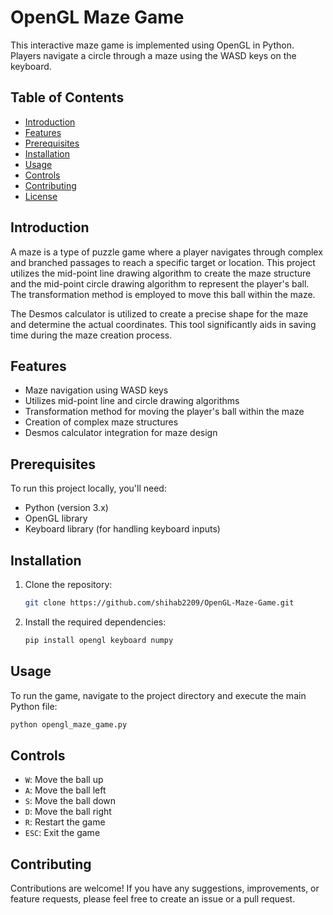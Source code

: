 # OpenGL Maze Game

This interactive maze game is implemented using OpenGL in Python. Players navigate a circle through a maze using the WASD keys on the keyboard.

## Table of Contents

- [Introduction](#introduction)
- [Features](#features)
- [Prerequisites](#prerequisites)
- [Installation](#installation)
- [Usage](#usage)
- [Controls](#controls)
- [Contributing](#contributing)
- [License](#license)

## Introduction

A maze is a type of puzzle game where a player navigates through complex and branched passages to reach a specific target or location. This project utilizes the mid-point line drawing algorithm to create the maze structure and the mid-point circle drawing algorithm to represent the player's ball. The transformation method is employed to move this ball within the maze.

The Desmos calculator is utilized to create a precise shape for the maze and determine the actual coordinates. This tool significantly aids in saving time during the maze creation process.

## Features

- Maze navigation using WASD keys
- Utilizes mid-point line and circle drawing algorithms
- Transformation method for moving the player's ball within the maze
- Creation of complex maze structures
- Desmos calculator integration for maze design

## Prerequisites

To run this project locally, you'll need:

- Python (version 3.x)
- OpenGL library
- Keyboard library (for handling keyboard inputs)

## Installation

1. Clone the repository:

    ```bash
    git clone https://github.com/shihab2209/OpenGL-Maze-Game.git
    ```

2. Install the required dependencies:

    ```bash
    pip install opengl keyboard numpy
    ```

## Usage

To run the game, navigate to the project directory and execute the main Python file:

```bash
python opengl_maze_game.py
```

## Controls

- `W`: Move the ball up
- `A`: Move the ball left
- `S`: Move the ball down
- `D`: Move the ball right
- `R`: Restart the game
- `ESC`: Exit the game

## Contributing

Contributions are welcome! If you have any suggestions, improvements, or feature requests, please feel free to create an issue or a pull request.

